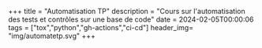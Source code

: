 +++
title = "Automatisation TP"
description = "Cours sur l'automatisation des tests et contrôles sur une base de code"
date = 2024-02-05T00:00:06
tags = ["tox","python","gh-actions","ci-cd"]
header_img= "img/automatetp.svg"
+++